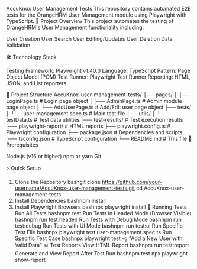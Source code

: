 AccuKnox User Management Tests
This repository contains automated E2E tests for the OrangeHRM User Management module using Playwright with TypeScript.
🚀 Project Overview
This project automates the testing of OrangeHRM's User Management functionality including:

User Creation
User Search
User Editing/Updates
User Deletion
Data Validation

🛠️ Technology Stack

Testing Framework: Playwright v1.40.0
Language: TypeScript
Pattern: Page Object Model (POM)
Test Runner: Playwright Test Runner
Reporting: HTML, JSON, and List reporters

📁 Project Structure
AccuKnox-user-management-tests/
├── pages/
│   ├── LoginPage.ts          # Login page object
│   ├── AdminPage.ts          # Admin module page object
│   └── AddUserPage.ts        # Add/Edit user page object
├── tests/
│   └── user-management.spec.ts # Main test file
├── utils/
│   └── testData.ts           # Test data utilities
├── test-results/             # Test execution results
├── playwright-report/        # HTML reports
├── playwright.config.ts      # Playwright configuration
├── package.json             # Dependencies and scripts
├── tsconfig.json           # TypeScript configuration
└── README.md               # This file
🔧 Prerequisites

Node.js (v16 or higher)
npm or yarn
Git

⚡ Quick Setup
1. Clone the Repository
bashgit clone https://github.com/your-username/AccuKnox-user-management-tests.git
cd AccuKnox-user-management-tests
2. Install Dependencies
bashnpm install
3. Install Playwright Browsers
bashnpx playwright install
🎯 Running Tests
Run All Tests
bashnpm test
Run Tests in Headed Mode (Browser Visible)
bashnpm run test:headed
Run Tests with Debug Mode
bashnpm run test:debug
Run Tests with UI Mode
bashnpm run test:ui
Run Specific Test File
bashnpx playwright test user-management.spec.ts
Run Specific Test Case
bashnpx playwright test -g "Add a New User with Valid Data"
📊 Test Reports
View HTML Report
bashnpm run test:report
Generate and View Report After Test Run
bashnpm test
npx playwright show-report
